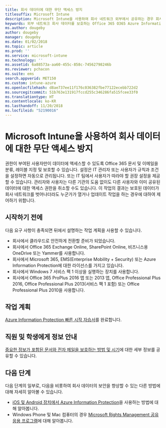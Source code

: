 ```yaml
---
title: 회사 데이터에 대한 무단 액세스 방지
titlesuffix: Microsoft Intune
description: Microsoft Intune을 사용하여 회사 네트워크 외부에서 공유하는 경우 회사 데이터에 대한 무단 액세스를 방지합니다.
keywords: 외부 네트워크 회사 데이터를 보호하는 Office 365 O365 Azure Information Protection 데이터
ms.author: dougeby
author: dougeby
manager: dougeby
ms.date: 01/02/2018
ms.topic: article
ms.prod: ''
ms.service: microsoft-intune
ms.technology: ''
ms.assetid: 6a88573a-aa60-455c-858c-74562798246b
ms.reviewer: pchacon
ms.suite: ems
search.appverid: MET150
ms.custom: intune-azure
ms.openlocfilehash: d8ae737ee11f176c036382fbe77122ecebb722d2
ms.sourcegitcommit: 51b763e131917fccd255c346286fa515fcee33f0
ms.translationtype: HT
ms.contentlocale: ko-KR
ms.lasthandoff: 11/20/2018
ms.locfileid: "52190016"
---
```

# <a name="prevent-unauthorized-access-to-company-data-using-microsoft-intune"></a>Microsoft Intune을 사용하여 회사 데이터에 대한 무단 액세스 방지

권한이 부여된 사용자만이 데이터에 액세스할 수 있도록 Office 365 문서 및 이메일을 분류, 레이블 지정 및 보호할 수 있습니다. 설정은 IT 관리자 또는 사용자가 규칙과 조건을 설정하면 자동으로 관리됩니다. 또는 IT 팀에서 사용자가 따라야 할 권장 설정을 제공할 수 있습니다. 관리자와 사용자는 다른 기관의 도움 없이도 다른 사용자와 이미 공유된 데이터에 대한 액세스 권한을 취소할 수도 있습니다. 이 작업의 결과는 보호된 데이터가 회사 네트워크를 벗어나더라도 누군가가 열거나 업데이트 작업을 하는 경우에 대하여 제어하기 위함니다.

## <a name="before-you-begin"></a>시작하기 전에

다음 요구 사항이 충족되면 뒤에서 설명하는 작업 계획을 사용할 수 있습니다.
* 회사에서 클라우드로 안전하게 전환할 준비가 되었습니다.
* 회사에서 Office 365 Exchange Online, SharePoint Online, 비즈니스용 OneDrive 또는 Yammer를 사용합니다.
* 회사에서 Microsoft 365, EMS(Enterprise Mobility + Security) 또는 Azure Information Protection에 대한 라이선스를 가지고 있습니다.
* 회사에서 Windows 7 서비스 팩 1 이상을 실행하는 장치를 사용합니다.
* 회사에서 Office 365 ProPlus 2016 앱 또는 2013 앱, Office Professional Plus 2016, Office Professional Plus 2013(서비스 팩 1 포함) 또는 Office Professional Plus 2010을 사용합니다.

## <a name="action-plan"></a>작업 계획

[Azure Information Protection 빠른 시작 자습서](https://docs.microsoft.com/information-protection/get-started/infoprotect-quick-start-tutorial)를 완료합니다.  

## <a name="what-to-tell-employees-and-students"></a>직원 및 학생에게 정보 안내

[중요한 정보가 포함된 문서와 전자 메일을 보호하는 방법 및 시기](https://docs.microsoft.com/information-protection/deploy-use/help-users)에 대한 세부 정보를 공유할 수 있습니다.

## <a name="next-steps"></a>다음 단계

다음 단계의 일부로, 다음을 비롯하여 회사 데이터의 보안을 향상할 수 있는 다른 방법에 대해 자세히 알아볼 수 있습니다. 

* [iOS 및 Android 장치에서 Azure Information Protection](https://docs.microsoft.com/information-protection/rms-client/mobile-app-faq)을 사용하는 방법에 대해 알아봅니다.
* Windows Phone 및 Mac 컴퓨터의 경우 [Microsoft Rights Management 공유 응용 프로그램](https://technet.microsoft.com/dn451248)에 대해 알아봅니다.
